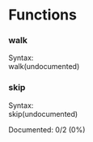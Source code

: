 # Functions

### walk

Syntax:<br>
walk(undocumented)

### skip

Syntax:<br>
skip(undocumented)


Documented: 0/2 (0%)
